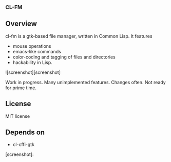 ### CL-FM

## Overview

cl-fm is a gtk-based file manager, written in Common Lisp.  It features
- mouse operations
- emacs-like commands
- color-coding and tagging of files and directories
- hackability in Lisp.

![screenshot][screenshot]

Work in progress.  Many unimplemented features.  Changes often.  Not ready for prime time.

## License

MIT license

## Depends on

- cl-cffi-gtk

[screenshot]: 

